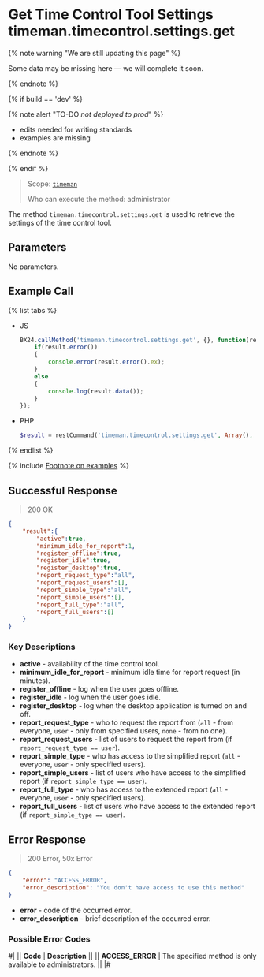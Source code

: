 # Get Time Control Tool Settings timeman.timecontrol.settings.get

{% note warning "We are still updating this page" %}

Some data may be missing here — we will complete it soon.

{% endnote %}

{% if build == 'dev' %}

{% note alert "TO-DO _not deployed to prod_" %}

- edits needed for writing standards
- examples are missing

{% endnote %}

{% endif %}

> Scope: [`timeman`](../../scopes/permissions.md)
>
> Who can execute the method: administrator

The method `timeman.timecontrol.settings.get` is used to retrieve the settings of the time control tool.

## Parameters

No parameters.

## Example Call

{% list tabs %}

- JS

    ```javascript
    BX24.callMethod('timeman.timecontrol.settings.get', {}, function(result){
        if(result.error())
        {
            console.error(result.error().ex);
        }
        else
        {
            console.log(result.data());
        }
    });
    ```

- PHP

    ```php
    $result = restCommand('timeman.timecontrol.settings.get', Array(), $_REQUEST["auth"]);    
    ```

{% endlist %}

{% include [Footnote on examples](../../../_includes/examples.md) %}

## Successful Response

> 200 OK
```json
{
    "result":{
        "active":true,
        "minimum_idle_for_report":1,
        "register_offline":true,
        "register_idle":true,
        "register_desktop":true,
        "report_request_type":"all",
        "report_request_users":[],
        "report_simple_type":"all",
        "report_simple_users":[],
        "report_full_type":"all",
        "report_full_users":[]
    }
}
```

### Key Descriptions

- **active** - availability of the time control tool.
- **minimum_idle_for_report** - minimum idle time for report request (in minutes).
- **register_offline** - log when the user goes offline.
- **register_idle** - log when the user goes idle.
- **register_desktop** - log when the desktop application is turned on and off.
- **report_request_type** - who to request the report from (`all` - from everyone, `user` - only from specified users, `none` - from no one).
- **report_request_users** - list of users to request the report from (if `report_request_type == user`).
- **report_simple_type** - who has access to the simplified report (`all` - everyone, `user` - only specified users).
- **report_simple_users** - list of users who have access to the simplified report (if `report_simple_type == user`).
- **report_full_type** - who has access to the extended report (`all` - everyone, `user` - only specified users).
- **report_full_users** - list of users who have access to the extended report (if `report_simple_type == user`).

## Error Response

> 200 Error, 50x Error
```json
{
    "error": "ACCESS_ERROR",
    "error_description": "You don't have access to use this method"
}
```

- **error** - code of the occurred error.
- **error_description** - brief description of the occurred error.

### Possible Error Codes

#|
|| **Code** | **Description** ||
|| **ACCESS_ERROR** | The specified method is only available to administrators. ||
|#